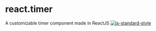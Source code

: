 # react.timer
A customizable timer component made in ReactJS
[![js-standard-style](https://cdn.rawgit.com/feross/standard/master/badge.svg)](https://github.com/feross/standard)

